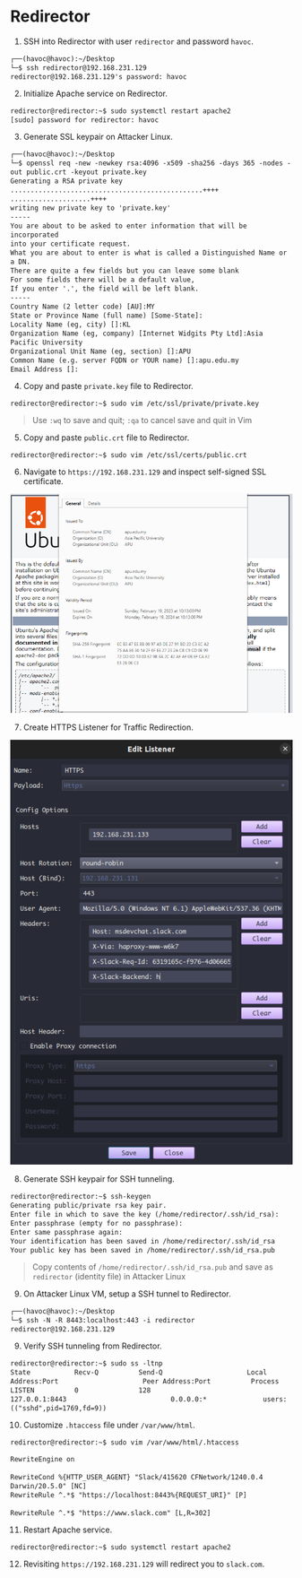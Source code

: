# Redirector

1. SSH into Redirector with user `redirector` and password `havoc`.
```
┌──(havoc@havoc):~/Desktop
└─$ ssh redirector@192.168.231.129
redirector@192.168.231.129's password: havoc
```

2. Initialize Apache service on Redirector.
```
redirector@redirector:~$ sudo systemctl restart apache2
[sudo] password for redirector: havoc
```

3. Generate SSL keypair on Attacker Linux.
```
┌──(havoc@havoc):~/Desktop
└─$ openssl req -new -newkey rsa:4096 -x509 -sha256 -days 365 -nodes -out public.crt -keyout private.key
Generating a RSA private key
................................................++++
....................++++
writing new private key to 'private.key'
-----
You are about to be asked to enter information that will be incorporated
into your certificate request.
What you are about to enter is what is called a Distinguished Name or a DN.
There are quite a few fields but you can leave some blank
For some fields there will be a default value,
If you enter '.', the field will be left blank.
-----
Country Name (2 letter code) [AU]:MY
State or Province Name (full name) [Some-State]:
Locality Name (eg, city) []:KL
Organization Name (eg, company) [Internet Widgits Pty Ltd]:Asia Pacific University
Organizational Unit Name (eg, section) []:APU
Common Name (e.g. server FQDN or YOUR name) []:apu.edu.my
Email Address []:
```

4. Copy and paste `private.key` file to Redirector.
```
redirector@redirector:~$ sudo vim /etc/ssl/private/private.key
```
> Use `:wq` to save and quit; `:qa` to cancel save and quit in Vim

5. Copy and paste `public.crt` file to Redirector.
```
redirector@redirector:~$ sudo vim /etc/ssl/certs/public.crt
```

6. Navigate to `https://192.168.231.129` and inspect self-signed SSL certificate.

![](./ssl_cert.png)

7. Create HTTPS Listener for Traffic Redirection.

![](./redirector_listener.PNG)

8. Generate SSH keypair for SSH tunneling.
```
redirector@redirector:~$ ssh-keygen
Generating public/private rsa key pair.
Enter file in which to save the key (/home/redirector/.ssh/id_rsa): 
Enter passphrase (empty for no passphrase): 
Enter same passphrase again: 
Your identification has been saved in /home/redirector/.ssh/id_rsa
Your public key has been saved in /home/redirector/.ssh/id_rsa.pub
```

> Copy contents of `/home/redirector/.ssh/id_rsa.pub` and save as `redirector` (identity file) in Attacker Linux

9. On Attacker Linux VM, setup a SSH tunnel to Redirector.
```
┌──(havoc@havoc):~/Desktop
└─$ ssh -N -R 8443:localhost:443 -i redirector redirector@192.168.231.129
```

9. Verify SSH tunneling from Redirector.
```
redirector@redirector:~$ sudo ss -ltnp
State           Recv-Q          Send-Q                     Local Address:Port                     Peer Address:Port          Process                                   
LISTEN          0               128                            127.0.0.1:8443                          0.0.0.0:*              users:(("sshd",pid=1769,fd=9))           
```

10. Customize `.htaccess` file under `/var/www/html`.
```
redirector@redirector:~$ sudo vim /var/www/html/.htaccess
```

```
RewriteEngine on

RewriteCond %{HTTP_USER_AGENT} "Slack/415620 CFNetwork/1240.0.4 Darwin/20.5.0" [NC]
RewriteRule ^.*$ "https://localhost:8443%{REQUEST_URI}" [P]

RewriteRule ^.*$ "https://www.slack.com" [L,R=302]
```

11. Restart Apache service.
```
redirector@redirector:~$ sudo systemctl restart apache2
```

12. Revisiting `https://192.168.231.129` will redirect you to `slack.com`.
